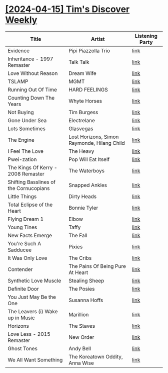 # [[2024-04-15] Tim's Discover Weekly](https://open.spotify.com/user/62eef773ff17489d88887659a743f038/playlist/5RSEahOgUfA9iGK8BD3UHZ)

| Title | Artist | Listening Party |
| --- | --- | --- |
| Evidence | Pipi Piazzolla Trio | [link](https://timstwitterlisteningparty.com/pages/replay/feed_407.html) |
| Inheritance - 1997 Remaster | Talk Talk | [link]() |
| Love Without Reason | Dream Wife | [link](https://timstwitterlisteningparty.com/pages/replay/feed_338.html) |
| TSLAMP | MGMT | [link](https://timstwitterlisteningparty.com/pages/replay/feed_508.html) |
| Running Out Of Time | HARD FEELINGS | [link](https://timstwitterlisteningparty.com/pages/replay/feed_957.html) |
| Counting Down The Years | Whyte Horses | [link](https://timstwitterlisteningparty.com/pages/replay/feed_804.html) |
| Not Buying | Tim Burgess | [link](https://timstwitterlisteningparty.com/pages/replay/feed_156.html) |
| Gone Under Sea | Electrelane | [link](https://timstwitterlisteningparty.com/pages/replay/feed_201.html) |
| Lots Sometimes | Glasvegas | [link](https://timstwitterlisteningparty.com/pages/replay/feed_389.html) |
| The Engine | Lost Horizons, Simon Raymonde, Hilang Child | [link](https://timstwitterlisteningparty.com/pages/replay/feed_454.html) |
| I Feel The Love | The Heavy | [link](https://timstwitterlisteningparty.com/pages/replay/feed_1248.html) |
| Pwei-zation | Pop Will Eat Itself | [link](https://timstwitterlisteningparty.com/pages/replay/feed_559.html) |
| The Kings Of Kerry - 2008 Remaster | The Waterboys | [link](https://timstwitterlisteningparty.com/pages/replay/feed_531.html) |
| Shifting Basslines of the Cornucopians | Snapped Ankles | [link](https://timstwitterlisteningparty.com/pages/replay/feed_839.html) |
| Little Things | Dirty Heads | [link](https://timstwitterlisteningparty.com/pages/replay/feed_1128.html) |
| Total Eclipse of the Heart | Bonnie Tyler | [link](https://timstwitterlisteningparty.com/pages/replay/feed_455.html) |
| Flying Dream 1 | Elbow | [link](https://timstwitterlisteningparty.com/pages/replay/feed_980.html) |
| Young Tines | Taffy | [link](https://timstwitterlisteningparty.com/pages/replay/feed_879.html) |
| New Facts Emerge | The Fall | [link](https://timstwitterlisteningparty.com/pages/replay/feed_484.html) |
| You're Such A Sadducee | Pixies | [link](https://timstwitterlisteningparty.com/pages/replay/feed_1149.html) |
| It Was Only Love | The Cribs | [link](https://timstwitterlisteningparty.com/pages/replay/feed_185.html) |
| Contender | The Pains Of Being Pure At Heart | [link](https://timstwitterlisteningparty.com/pages/replay/feed_393.html) |
| Synthetic Love Muscle | Stealing Sheep | [link](https://timstwitterlisteningparty.com/pages/replay/feed_1171.html) |
| Definite Door | The Posies | [link](https://timstwitterlisteningparty.com/pages/replay/feed_426.html) |
| You Just May Be the One | Susanna Hoffs | [link](https://timstwitterlisteningparty.com/pages/replay/feed_990.html) |
| The Leavers (i) Wake up in Music | Marillion | [link](https://timstwitterlisteningparty.com/pages/replay/feed_461.html) |
| Horizons | The Staves | [link](https://timstwitterlisteningparty.com/pages/replay/feed_632.html) |
| Love Less - 2015 Remaster | New Order | [link](https://timstwitterlisteningparty.com/pages/replay/feed_349.html) |
| Ghost Tones | Andy Bell | [link](https://timstwitterlisteningparty.com/pages/replay/feed_471.html) |
| We All Want Something | The Koreatown Oddity, Anna Wise | [link](https://timstwitterlisteningparty.com/pages/replay/feed_544.html) |
